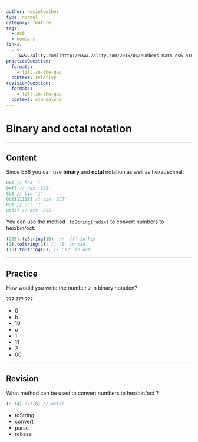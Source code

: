 ```yaml
---
author: rosielowther
type: normal
category: feature
tags:
  - es6
  - numbers
links:
  - >-
    [www.2ality.com](http://www.2ality.com/2015/04/numbers-math-es6.html){website}
practiceQuestion:
  formats:
    - fill-in-the-gap
  context: relative
revisionQuestion:
  formats:
    - fill-in-the-gap
  context: standalone
---
```


# Binary and octal notation


---

## Content

Since ES6 you can use **binary** and **octal** notation as well as hexadecimal:

```javascript
0x1 // hex '1'
0xff // hex '255'
0b1 // bin '1'
0b11111111 // bin '255'
0o1 // oct '1'
0o377 // oct '255'
```

You can use the method `.toString(radix)` to convert numbers to hex/bin/oct:

```javascript
(255).toString(16); // 'ff' in hex
(1).toString(2); // '1' in bin
(10).toString(8); // '12' in oct
```


---

## Practice

How would you write the number `2` in binary notation?

??? ??? ???

- 0
- b
- 10
- o
- 1
- 11
- 2
- 00


---

## Revision

What method can be used to convert numbers to hex/bin/oct ?

```javascript
(3.14).???(8) // octal
```

- toString
- convert
- parse
- rebase
 
